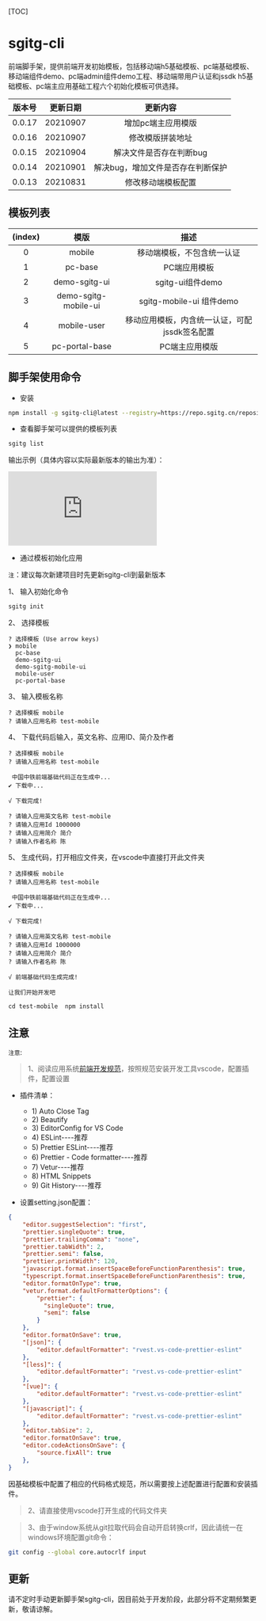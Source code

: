 [TOC]



# sgitg-cli

前端脚手架，提供前端开发初始模板，包括移动端h5基础模板、pc端基础模板、移动端组件demo、pc端admin组件demo工程、移动端带用户认证和jssdk h5基础模板、pc端主应用基础工程六个初始化模板可供选择。

| 版本号  | 更新日期  |  更新内容 |
| :------------: | :------------: | :------------: |
| 0.0.17  | 20210907  | 增加pc端主应用模版 |
| 0.0.16  | 20210907  | 修改模版拼装地址 |
| 0.0.15  | 20210904  | 解决文件是否存在判断bug  |
| 0.0.14  | 20210901  | 解决bug，增加文件是否存在判断保护  |
| 0.0.13  |  20210831 | 修改移动端模板配置  |

## 模板列表

| (index) |        模版          |                     描述                     |
| :------------: | :------------: | :------------: |
|    0    |      mobile       |          移动端模板，不包含统一认证           |
|    1    |       pc-base      |                  PC端应用模板                  |
|    2    |   demo-sgitg-ui    |                  sgitg-ui组件demo                |
|    3   |demo-sgitg-mobile-ui |             sgitg-mobile-ui 组件demo           |
|    4    |     mobile-user     | 移动应用模板，内含统一认证，可配jssdk签名配置|
|    5    |   pc-portal-base   |                PC端主应用模版                  |

## 脚手架使用命令


- 安装

```bash
npm install -g sgitg-cli@latest --registry=https://repo.sgitg.cn/repository/npm-all/
```

- 查看脚手架可以提供的模板列表

```bash
sgitg list
```

输出示例（具体内容以实际最新版本的输出为准）：

![](http://10.2.38.200:3010/server/index.php?s=/api/attachment/visitFile/sign/813abe3c2e7950becd4b133274cd5d2b)

- 通过模板初始化应用

`注`：建议每次新建项目时先更新sgitg-cli到最新版本

1、 输入初始化命令
```bash
sgitg init 
```


2、 选择模板

```        
? 选择模板 (Use arrow keys)
❯ mobile 
  pc-base 
  demo-sgitg-ui 
  demo-sgitg-mobile-ui  
  mobile-user 
  pc-portal-base 
```
3、 输入模板名称

```
? 选择模板 mobile
? 请输入应用名称 test-mobile
```

4、 下载代码后输入，英文名称、应用ID、简介及作者

```
? 选择模板 mobile
? 请输入应用名称 test-mobile

 中国中铁前端基础代码正在生成中...
✔ 下载中...

√ 下载完成! 

? 请输入应用英文名称 test-mobile
? 请输入应用Id 1000000
? 请输入应用简介 简介
? 请输入作者名称 陈
```
5、 生成代码，打开相应文件夹，在vscode中直接打开此文件夹

```
? 选择模板 mobile
? 请输入应用名称 test-mobile

 中国中铁前端基础代码正在生成中...
✔ 下载中...

√ 下载完成! 

? 请输入应用英文名称 test-mobile
? 请输入应用Id 1000000
? 请输入应用简介 简介
? 请输入作者名称 陈

√ 前端基础代码生成完成!

让我们开始开发吧

cd test-mobile  npm install
```

## 注意
`注意`:
> 1、阅读应用系统[前端开发规范](http://10.2.38.198:8000/files/resource/%E4%B8%AD%E9%93%81%E4%BF%A1%E7%A7%91-%E5%BA%94%E7%94%A8%E7%B3%BB%E7%BB%9F%E5%89%8D%E7%AB%AF%E5%BC%80%E5%8F%91%E8%A7%84%E8%8C%83.docx)，按照规范安装开发工具vscode，配置插件，配置设置



- 插件清单：

  - 1) Auto Close Tag
  - 2) Beautify
  - 3) EditorConfig for VS Code
  - 4) ESLint----推荐
  - 5) Prettier ESLint----推荐
  - 6) Prettier - Code formatter----推荐
  - 7) Vetur----推荐
  - 8) HTML Snippets
  - 9) Git History----推荐

- 设置setting.json配置：

```json
{
    "editor.suggestSelection": "first",
    "prettier.singleQuote": true,
    "prettier.trailingComma": "none",
    "prettier.tabWidth": 2,
    "prettier.semi": false,
    "prettier.printWidth": 120,
    "javascript.format.insertSpaceBeforeFunctionParenthesis": true,
    "typescript.format.insertSpaceBeforeFunctionParenthesis": true,
    "editor.formatOnType": true,
    "vetur.format.defaultFormatterOptions": {
        "prettier": {
          "singleQuote": true,
          "semi": false
        }
    },
    "editor.formatOnSave": true,
    "[json]": {
        "editor.defaultFormatter": "rvest.vs-code-prettier-eslint"
    },
    "[less]": {
        "editor.defaultFormatter": "rvest.vs-code-prettier-eslint"
    },
    "[vue]": {
        "editor.defaultFormatter": "rvest.vs-code-prettier-eslint"
    },
    "[javascript]": {
        "editor.defaultFormatter": "rvest.vs-code-prettier-eslint"
    },
	"editor.tabSize": 2,
    "editor.formatOnSave": true,
    "editor.codeActionsOnSave": {
        "source.fixAll": true
    },
}

```

因基础模板中配置了相应的代码格式规范，所以需要按上述配置进行配置和安装插件。

> 2、请直接使用vscode打开生成的代码文件夹


> 3、由于window系统从git拉取代码会自动开启转换crlf，因此请统一在windows环境配置git命令：


```bash
git config --global core.autocrlf input
```

## 更新

请不定时手动更新脚手架sgitg-cli，因目前处于开发阶段，此部分将不定期频繁更新，敬请谅解。


